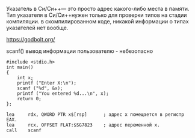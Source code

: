 Указатель в Си/Си++— это просто адрес какого-либо места в памяти. Тип указателя в Си/Си++нужен только для проверки типов на стадии компиляции. в скомпилированном коде, никакой информации о типах указателей нет вообще.


https://godbolt.org/

scanf()
вывод информации пользователю - небезопасно
```
#include <stdio.h>
int main()
{
    int x;
    printf ("Enter X:\n");
    scanf ("%d", &x);
    printf ("You entered %d...\n", x);
    return 0;
};
```

```
lea     rdx, QWORD PTR x$[rsp]      ; адрес x помещается в регистр EAX.
lea     rcx, OFFSET FLAT:$SG7823    ; адрес переменной x.
call    scanf
```